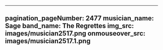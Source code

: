 ------
pagination_pageNumber: 2477
musician_name: Sage
band_name: The Regrettes
img_src: images/musician2517.png
onmouseover_src: images/musician2517.1.png
------
